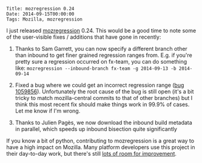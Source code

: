    Title: mozregression 0.24
    Date: 2014-09-15T00:00:00
    Tags: Mozilla, mozregression

I just released [mozregression][1] 0.24. This would be a good time to note some of the user-visible fixes / additions that have gone in recently:

1. Thanks to Sam Garrett, you can now specify a different branch other than inbound to get finer grained regression ranges from. E.g. if you're pretty sure a regression occurred on fx-team, you can do something like:
   `mozregression --inbound-branch fx-team -g 2014-09-13 -b 2014-09-14`

2. Fixed a bug where we could get an incorrect regression range ([bug 1059856][2]). Unfortunately the root cause of the bug is still open (it's a bit tricky to match mozilla-central commits to that of other branches) but I think this most recent fix should make things work in 99.9% of cases. Let me know if I'm wrong.
3. Thanks to Julien Pagès, we now download the inbound build metadata in parallel, which speeds up inbound bisection quite significantly

If you know a bit of python, contributing to mozregression is a great way to have a high impact on Mozilla. Many platform developers use this project in their day-to-day work, but there's still [lots of room for improvement][3].

[1]: http://mozilla.github.io/mozregression/
[2]: https://bugzilla.mozilla.org/show_bug.cgi?id=1059856
[3]: https://bugzilla.mozilla.org/buglist.cgi?component=mozregression&product=Testing
